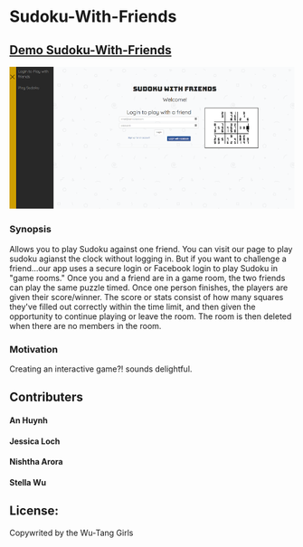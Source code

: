 # Sudoku-With-Friends
## [Demo Sudoku-With-Friends](https://sudokuwithfriends.herokuapp.com/)
![Settings Window](https://github.com/An26/Sudoku-With-Friends/blob/master/public/images/sudoku-with-friends.png "Landing Page")


### Synopsis
Allows you to play Sudoku against one friend. You can visit our page to play sudoku agianst the clock without logging in. But if you want to challenge a friend...our app uses a secure login or Facebook login to play Sudoku in "game rooms." Once you and a friend are in a game room, the two friends can play the same puzzle timed. Once one person finishes, the players are given their score/winner. The score or stats consist of how many squares they've filled out correctly within the time limit, and then given the opportunity to continue playing or leave the room. The room is then deleted when there are no members in the room. 

### Motivation
Creating an interactive game?! sounds delightful. 

## Contributers
#### An Huynh
#### Jessica Loch
#### Nishtha Arora
#### Stella Wu

## License:
Copywrited by the Wu-Tang Girls
